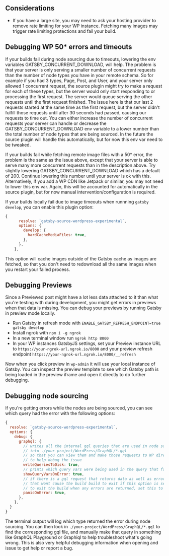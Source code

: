 ## Considerations

- If you have a large site, you may need to ask your hosting provider to remove rate limiting for your WP instance. Fetching many images may trigger rate limiting protections and fail your build.

## Debugging WP 50\* errors and timeouts

If your builds fail during node sourcing due to timeouts, lowering the env variables GATSBY_CONCURRENT_DOWNLOAD, will help. The problem is that your server is only serving a smaller number of concurrent requests than the number of node types you have in your remote schema. So for example if you had 3 types, Page, Post, and User, and your server only allowed 1 concurrent request, the source plugin might try to make a request for each of these types, but the server would only start responding to or processing the first request. The server would queue serving the other requests until the first request finished. The issue here is that our last 2 requests started at the same time as the first request, but the server didn't fulfill those requests until after 30 seconds had passed, causing our requests to time out. You can either increase the number of concurrent requests your server can handle or decrease the GATSBY_CONCURRENT_DOWNLOAD env variable to a lower number than the total number of node types that are being sourced. In the future the source plugin will handle this automatically, but for now this env var need to be tweaked.

If your builds fail while fetching remote image files with a 50\* error, the problem is the same as the issue above, except that your server is able to serve many more concurrent requests than in the description above. Try slightly lowering GATSBY_CONCURRENT_DOWNLOAD which has a default of 200. Continue lowering this number until your server is ok with this. Alternatively, if you add a WP CDN like Jetpack or similar, you may not need to lower this env var. Again, this will be accounted for automatically in the source plugin, but for now manual intervention/configuration is required.

If your builds locally fail due to image timeouts when runnning `gatsby develop`, you can enable this plugin option:

```js
{
      resolve: `gatsby-source-wordpress-experimental`,
      options: {
        develop: {
          hardCacheMediaFiles: true,
        },
      },
    },
```

This option will cache images outside of the Gatsby cache as images are fetched, so that you don't need to redownload all the same images when you restart your failed process.

## Debugging Previews

Since a Previewed post might have a lot less data attached to it than what you're testing with during development, you might get errors in previews when that data is missing. You can debug your previews by running Gatsby in preview mode locally.

- Run Gatsby in refresh mode with `ENABLE_GATSBY_REFRESH_ENDPOINT=true gatsby develop`
- Install ngrok with `npm i -g ngrok`
- In a new terminal window run `ngrok http 8000`
- In your WP instances GatsbyJS settings, set your Preview instance URL to `https://your-ngrok-url.ngrok.io/8000` and your preview refresh endpoint `https://your-ngrok-url.ngrok.io/8000/__refresh`

Now when you click preview in `wp-admin` it will use your local instance of Gatsby. You can inspect the preview template to see which Gatsby path is being loaded in the preview iframe and open it directly to do further debugging.

## Debugging node sourcing

If you're getting errors while the nodes are being sourced, you can see which query had the error with the following options:

```js
{
  resolve: `gatsby-source-wordpress-experimental`,
  options: {
    debug: {
      graphql: {
        // writes all the internal gql queries that are used in node sourcing
        // into ./your-project/WordPress/GraphQL/*.gql
        // so that you can view them and make those requests to WP directly
        // to help debug the issue
        writeQueriesToDisk: true,
        // prints which query vars were being used in the query that failed
        showQueryVarsOnError: true,
        // if there is a gql request that returns data as well as errors,
        // that wont cause the build build to exit if this option is set to false.
        // to exit the build when any errors are returned, set this to true
        panicOnError: true,
      },
    },
  }
}
```

The terminal output will log which type returned the error during node sourcing. You can then look in `./your-project/WordPress/GraphQL/*.gql` to find the corresponding gql file, and manually make that query in something like GraphQL Playground or Graphiql to help troubleshoot what's going wrong. This is also very helpful debugging information when opening and issue to get help or report a bug.
